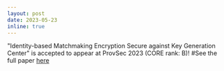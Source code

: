 ```yaml
---
layout: post
date: 2023-05-23
inline: true
---
```


"Identity-based Matchmaking Encryption Secure against Key Generation Center" is accepted to appear at ProvSec 2023 (CORE rank: B)! #See the full paper [here](https://eprint.iacr.org/2022/141.pdf)
